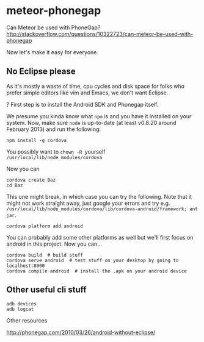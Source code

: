 meteor-phonegap
===============

Can Meteor be used with PhoneGap?
http://stackoverflow.com/questions/10322723/can-meteor-be-used-with-phonegap

Now let's make it easy for everyone.



No Eclipse please
-----------------

As it's mostly a waste of time, cpu cycles and disk space for folks who prefer simple editors like vim and Emacs, we don't want Eclipse.

? First step is to install the Android SDK and Phonegap itself.

We presume you kinda know what `npm` is and you have it installed on your system. Now, make sure `node` is up-to-date (at least v0.8.20 around February 2013) and run the following:

    npm install -g cordova

You possibly want to `chown -R `yourself` /usr/local/lib/node_modules/cordova` 

Now you can

    cordova create Baz
    cd Baz
    
    
This one might break, in which case you can try the following. Note that it might not work straight away, just google your errors and try e.g. 
`/usr/local/lib/node_modules/cordova/lib/cordova-android/framework; ant jar`.

    cordova platform add android
    
You can probably add some other platforms as well but we'll first focus on android in this project. Now you can...

    cordova build  # build stuff
    cordova serve android  # test stuff on your desktop by going to localhost:8000
    cordova compile android  # install the .apk on your android device



Other useful cli stuff
----------------------


    adb devices
    adb logcat


Other resources

http://phonegap.com/2010/03/26/android-without-eclipse/
